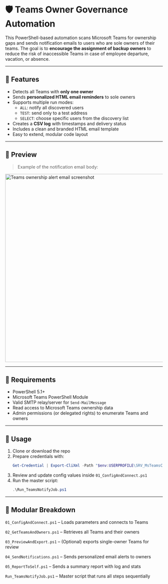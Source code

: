 # 🛡️ Teams Owner Governance Automation

This PowerShell-based automation scans Microsoft Teams for ownership gaps and sends notification emails to users who are sole owners of their teams. The goal is to **encourage the assignment of backup owners** to reduce the risk of inaccessible Teams in case of employee departure, vacation, or absence.

---

## 🚀 Features

- Detects all Teams with **only one owner**
- Sends **personalized HTML email reminders** to sole owners
- Supports multiple run modes:  
  - `ALL`: notify all discovered users  
  - `TEST`: send only to a test address  
  - `SELECT`: choose specific users from the discovery list
- Creates a **CSV log** with timestamps and delivery status
- Includes a clean and branded HTML email template
- Easy to extend, modular code layout

---

## 📸 Preview

> Example of the notification email body:

<img src="assets/email-preview.png" alt="Teams ownership alert email screenshot" width="600"/>

---

## 🧱 Requirements

- PowerShell 5.1+  
- Microsoft Teams PowerShell Module  
- Valid SMTP relay/server for `Send-MailMessage`  
- Read access to Microsoft Teams ownership data  
- Admin permissions (or delegated rights) to enumerate Teams and owners

---

## 🧪 Usage

1. Clone or download the repo  
2. Prepare credentials with:
   ```powershell
   Get-Credential | Export-CliXml -Path "$env:USERPROFILE\SRV_MsTeamsConfig.Cred"
   ```
3. Review and update config values inside `01_ConfigAndConnect.ps1`
4. Run the master script:
   ```powershell
   .\Run_TeamsNotifyJob.ps1
   ```

---

## 🧩 Modular Breakdown

`01_ConfigAndConnect.ps1` – Loads parameters and connects to Teams

`02_GetTeamsAndOwners.ps1` – Retrieves all Teams and their owners

`03_PreviewAndExport.ps1` – (Optional) exports single-owner Teams for review

`04_SendNotifications.ps1` – Sends personalized email alerts to owners

`05_ReportToSelf.ps1` – Sends a summary report with log and stats

`Run_TeamsNotifyJob.ps1` – Master script that runs all steps sequentially
